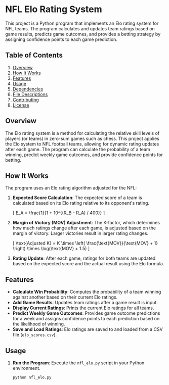 # NFL Elo Rating System

This project is a Python program that implements an Elo rating system for NFL teams. The program calculates and updates team ratings based on game results, predicts game outcomes, and provides a betting strategy by assigning confidence points to each game prediction.

## Table of Contents

1. [Overview](#overview)
2. [How It Works](#how-it-works)
3. [Features](#features)
4. [Usage](#usage)
5. [Dependencies](#dependencies)
6. [File Descriptions](#file-descriptions)
7. [Contributing](#contributing)
8. [License](#license)

## Overview

The Elo rating system is a method for calculating the relative skill levels of players (or teams) in zero-sum games such as chess. This project applies the Elo system to NFL football teams, allowing for dynamic rating updates after each game. The program can calculate the probability of a team winning, predict weekly game outcomes, and provide confidence points for betting.

## How It Works

The program uses an Elo rating algorithm adjusted for the NFL:

1. **Expected Score Calculation**: The expected score of a team is calculated based on its Elo rating relative to its opponent's rating.
   
   \[
   E_A = \frac{1}{1 + 10^{(R_B - R_A) / 400}}
   \]

2. **Margin of Victory (MOV) Adjustment**: The K-factor, which determines how much ratings change after each game, is adjusted based on the margin of victory. Larger victories result in larger rating changes.

   \[
   \text{Adjusted K} = K \times \left( \frac{\text{MOV}}{\text{MOV} + 1} \right) \times \log(\text{MOV} + 1.5)
   \]

3. **Rating Update**: After each game, ratings for both teams are updated based on the expected score and the actual result using the Elo formula.

## Features

- **Calculate Win Probability**: Computes the probability of a team winning against another based on their current Elo ratings.
- **Add Game Results**: Updates team ratings after a game result is input.
- **Display Current Ratings**: Prints the current Elo ratings for all teams.
- **Predict Weekly Game Outcomes**: Provides game outcome predictions for a week and assigns confidence points to each prediction based on the likelihood of winning.
- **Save and Load Ratings**: Elo ratings are saved to and loaded from a CSV file (`elo_scores.csv`).

## Usage

1. **Run the Program**: Execute the `nfl_elo.py` script in your Python environment.
   ```bash
   python nfl_elo.py
